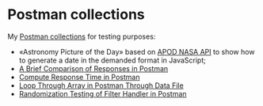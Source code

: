 # Postman collections

My [Postman collections](https://learning.postman.com/docs/getting-started/first-steps/creating-the-first-collection/) for testing purposes:
* «Astronomy Picture of the Day» based on [APOD NASA API](https://api.nasa.gov) to show how to generate a date in the demanded format in JavaScript;
* [A Brief Comparison of Responses in Postman](https://adequatica.medium.com/brief-comparison-of-responses-in-postman-aea23ee9d342)
* [Compute Response Time in Postman](https://adequatica.medium.com/compute-response-time-in-postman-89ff3edd093e)
* [Loop Through Array in Postman Through Data File](https://adequatica.medium.com/loop-through-array-in-postman-f944a5265d62)
* [Randomization Testing of Filter Handler in Postman](https://adequatica.medium.com/randomization-testing-of-filter-handler-in-postman-5cc37432602c)
